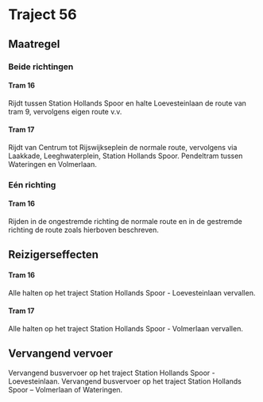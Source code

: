 # Traject 56
## Maatregel
### Beide richtingen

#### Tram 16
Rijdt tussen Station Hollands Spoor en halte Loevesteinlaan de route van tram 9, vervolgens eigen route v.v.

#### Tram 17
Rijdt van Centrum tot Rijswijkseplein de normale route, vervolgens via Laakkade, Leeghwaterplein, Station Hollands Spoor.
Pendeltram tussen Wateringen en Volmerlaan.

### Eén richting

#### Tram 16
Rijden in de ongestremde richting de normale route en in de gestremde richting de route zoals hierboven beschreven.

## Reizigerseffecten

#### Tram 16
Alle halten op het traject Station Hollands Spoor - Loevesteinlaan vervallen.

#### Tram 17
Alle halten op het traject Station Hollands Spoor - Volmerlaan vervallen.

## Vervangend vervoer
Vervangend busvervoer op het traject Station Hollands Spoor - Loevesteinlaan.
Vervangend busvervoer op het traject Station Hollands Spoor – Volmerlaan of Wateringen.
